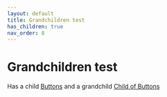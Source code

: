 ```yaml
---
layout: default
title: Grandchildren test
has_children: true
nav_order: 8
---
```


Grandchildren test
==================

Has a child [Buttons](buttons)
and a grandchild [Child of Buttons](buttons/grandchild)

